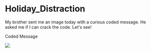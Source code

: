 Holiday_Distraction
===================

My brother sent me an image today with a curious coded message.  He asked me if I can
crack the code.  Let's see!


Coded Message

![](https://github.com/Who8MyLunch/Holiday_Distration/blob/master/IMG_20131220_145924~2.jpg?raw=true)



